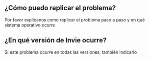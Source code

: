 ## ¿Cómo puedo replicar el problema?
Por favor explicanos como replicar el problema paso a paso y en qué sistema operativo ocurre
## ¿En qué versión de Invie ocurre?
Si este problema ocurre en todas las versiones, también indicarlo
